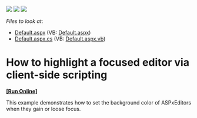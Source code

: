 <!-- default badges list -->
![](https://img.shields.io/endpoint?url=https://codecentral.devexpress.com/api/v1/VersionRange/128531699/13.1.4%2B)
[![](https://img.shields.io/badge/Open_in_DevExpress_Support_Center-FF7200?style=flat-square&logo=DevExpress&logoColor=white)](https://supportcenter.devexpress.com/ticket/details/E1800)
[![](https://img.shields.io/badge/📖_How_to_use_DevExpress_Examples-e9f6fc?style=flat-square)](https://docs.devexpress.com/GeneralInformation/403183)
<!-- default badges end -->
<!-- default file list -->
*Files to look at*:

* [Default.aspx](./CS/HighlightFocused/Default.aspx) (VB: [Default.aspx](./VB/HighlightFocused/Default.aspx))
* [Default.aspx.cs](./CS/HighlightFocused/Default.aspx.cs) (VB: [Default.aspx.vb](./VB/HighlightFocused/Default.aspx.vb))
<!-- default file list end -->
# How to highlight a focused editor via client-side scripting
<!-- run online -->
**[[Run Online]](https://codecentral.devexpress.com/e1800/)**
<!-- run online end -->


<p>This example demonstrates how to set the background color of ASPxEditors when they gain or loose focus.</p>

<br/>


